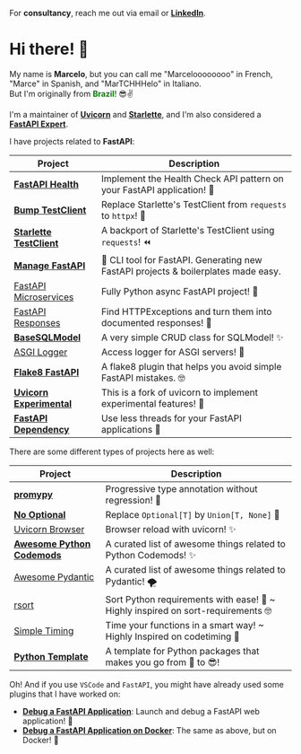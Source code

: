 For **consultancy**, reach me out via email or [**LinkedIn**](https://www.linkedin.com/in/marcelotryle/).

# Hi there! 👋

My name is **Marcelo**, but you can call me "Marceloooooooo" in French, "Marce" in Spanish, and "MarTCHHHelo" in Italiano.<br/>
But I'm originally from <b style="color:green">Brazil</b>! 😎✌️

I'm a maintainer of **[Uvicorn]** and **[Starlette]**, and I'm also considered a **[FastAPI Expert]**.

I have projects related to **FastAPI**:

|  Project   | Description  |
|---|---|
| **[FastAPI Health]** | Implement the Health Check API pattern on your FastAPI application! :rocket: |
| **[Bump TestClient]** | Replace Starlette's TestClient from `requests` to `httpx`! :tada: |
| **[Starlette TestClient]** | A backport of Starlette's TestClient using `requests`! :rewind: |
| **[Manage FastAPI]** | :rocket: CLI tool for FastAPI. Generating new FastAPI projects & boilerplates made easy. |
| [FastAPI Microservices](https://github.com/Kludex/fastapi-microservices)   |  Fully Python async FastAPI project! :rocket: |
| [FastAPI Responses](https://github.com/Kludex/fastapi-responses) | Find HTTPExceptions and turn them into documented responses! :tada: |
| **[BaseSQLModel]** | A very simple CRUD class for SQLModel! ✨ |
| [ASGI Logger](https://github.com/Kludex/asgi-logger) | Access logger for ASGI servers! 🎉 |
| **[Flake8 FastAPI]** | A flake8 plugin that helps you avoid simple FastAPI mistakes. 🤓 |
| **[Uvicorn Experimental]** | This is a fork of uvicorn to implement experimental features! :eyes: |
| **[FastAPI Dependency]** | Use less threads for your FastAPI applications :truck: |

There are some different types of projects here as well:

|  Project   | Description  |
|---|---|
| **[promypy]** | Progressive type annotation without regression! 🚀 |
| **[No Optional]** | Replace `Optional[T]` by `Union[T, None]` 👀 |
| [Uvicorn Browser](https://github.com/Kludex/uvicorn-browser) | Browser reload with uvicorn! ✨ |
| **[Awesome Python Codemods]** | A curated list of awesome things related to Python Codemods! ✨ |
| [Awesome Pydantic] | A curated list of awesome things related to Pydantic! 🌪️ |
| [rsort] | Sort Python requirements with ease! :tada: ~ Highly inspired on sort-requirements 🤓 |
| [Simple Timing](https://github.com/Kludex/simpletiming) | Time your functions in a smart way! ~ Highly Inspired on codetiming :tada: |
| **[Python Template]** | A template for Python packages that makes you go from :hot_face: to :sunglasses:! |

Oh! And if you use `VSCode` and `FastAPI`, you might have already used some plugins that I have worked on:

- **[Debug a FastAPI Application]**: Launch and debug a FastAPI web application! :tada:
- **[Debug a FastAPI Application on Docker]**: The same as above, but on Docker! 👀

[Uvicorn]: https://github.com/encode/uvicorn
[Starlette]: https://github.com/encode/starlette
[FastAPI Expert]: https://fastapi.tiangolo.com/fastapi-people/#experts
[FastAPI Health]: https://github.com/Kludex/fastapi-health
[Bump TestClient]: https://github.com/Kludex/bump-testclient
[Starlette TestClient]: https://github.com/Kludex/starlette-testclient
[Manage FastAPI]: https://github.com/ycd/manage-fastapi
[BaseSQLModel]: https://github.com/Kludex/basesqlmodel
[Flake8 FastAPI]: https://github.com/Kludex/flake8-fastapi
[Uvicorn Experimental]: https://github.com/Kludex/uvicorn-exp
[FastAPI Dependency]: https://github.com/kludex/fastapi-dependency
[Python Template]: https://github.com/Kludex/python-template
[Debug a FastAPI Application]: https://github.com/microsoft/vscode-python/pull/14606
[Debug a FastAPI Application on Docker]: https://github.com/microsoft/vscode-docker/pull/2740
[No Optional]: https://github.com/Kludex/no-optional
[promypy]: https://github.com/Kludex/promypy
[Awesome Python Codemods]: https://github.com/Kludex/awesome-python-codemods
[Awesome Pydantic]: https://github.com/Kludex/awesome-pydantic
[rsort]: https://github.com/Kludex/rsort
